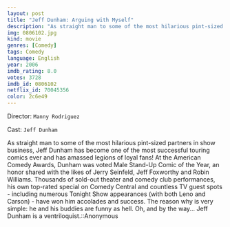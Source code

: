 ```yaml
---
layout: post
title: "Jeff Dunham: Arguing with Myself"
description: "As straight man to some of the most hilarious pint-sized partners in show business, Jeff Dunham has become one of the most successful touring comics ever and has amassed legions of loyal fans! At the American Comedy Awards, Dunham was voted Male Stand-Up Comic of the Year, an honor shared with the likes of Jerry Seinfeld, Jeff Foxworthy and Robin Williams. Thousands of sold-out theater and comedy club performance.."
img: 0806102.jpg
kind: movie
genres: [Comedy]
tags: Comedy 
language: English
year: 2006
imdb_rating: 8.0
votes: 3728
imdb_id: 0806102
netflix_id: 70045356
color: 2c6e49
---
```

Director: `Manny Rodriguez`  

Cast: `Jeff Dunham` 

As straight man to some of the most hilarious pint-sized partners in show business, Jeff Dunham has become one of the most successful touring comics ever and has amassed legions of loyal fans! At the American Comedy Awards, Dunham was voted Male Stand-Up Comic of the Year, an honor shared with the likes of Jerry Seinfeld, Jeff Foxworthy and Robin Williams. Thousands of sold-out theater and comedy club performances, his own top-rated special on Comedy Central and countless TV guest spots - including numerous Tonight Show appearances (with both Leno and Carson) - have won him accolades and success. The reason why is very simple: he and his buddies are funny as hell. Oh, and by the way... Jeff Dunham is a ventriloquist.::Anonymous